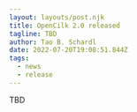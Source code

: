```yaml
---
layout: layouts/post.njk
title: OpenCilk 2.0 released
tagline: TBD
author: Tao B. Schardl
date: 2022-07-20T19:08:51.844Z
tags:
  - news
  - release
---
```

TBD